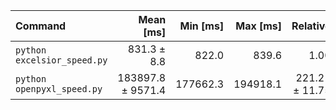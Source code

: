 | Command | Mean [ms] | Min [ms] | Max [ms] | Relative |
|:---|---:|---:|---:|---:|
| `python excelsior_speed.py` | 831.3 ± 8.8 | 822.0 | 839.6 | 1.00 |
| `python openpyxl_speed.py` | 183897.8 ± 9571.4 | 177662.3 | 194918.1 | 221.21 ± 11.75 |
